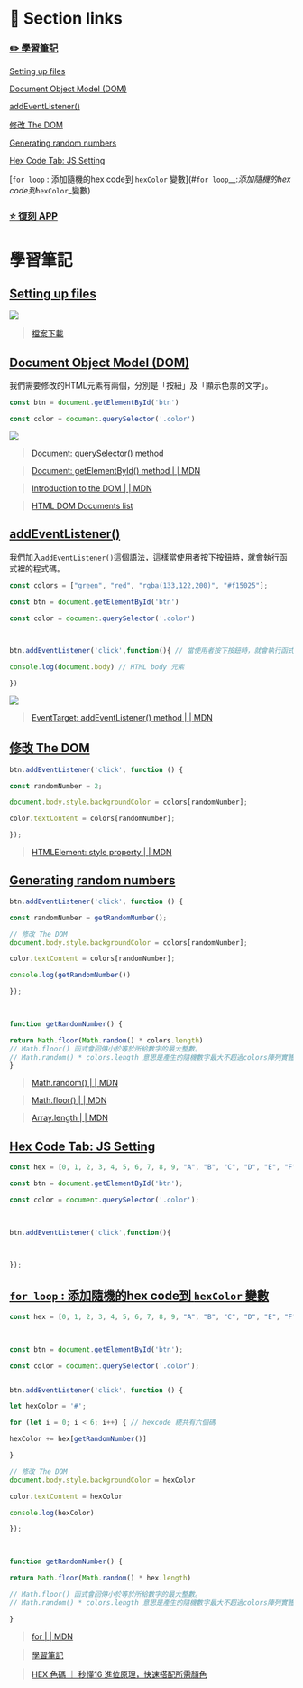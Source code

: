 

# 🔗 Section links


### [✏️ 學習筆記](#學習筆記)

[Setting up files](#Setting_up_files)

[Document Object Model (DOM) ](#Document_Object_Model (DOM))

[addEventListener()](#addEventListener())

[修改 The DOM](#修改_The_DOM)

[Generating random numbers](#Generating_random_numbers)

[Hex Code Tab: JS Setting](#Hex_Code_Tab:_JS_Setting)

[`for loop` : 添加隨機的hex code到 `hexColor` 變數](#`for loop`__:_添加隨機的hex code到_`hexColor`_變數)

### [⭐ 復刻 APP](#復刻-APP)




# 學習筆記


## [Setting up files](https://youtu.be/3PHXvlpOkf4?si=MBKsS8FyTnPMrCqz&t=482)



![](https://i.imgur.com/WrzgxvT.png)



>[檔案下載](https://tinyurl.com/2bxamlus)




## [Document Object Model (DOM) ](https://youtu.be/3PHXvlpOkf4?si=1Q683f4Uz3iL_Wrm)


我們需要修改的HTML元素有兩個，分別是「按紐」及「顯示色票的文字」。


```js
const btn = document.getElementById('btn')

const color = document.querySelector('.color')
```


![](https://i.imgur.com/s1uKlxy.png)




>[Document: querySelector() method](https://developer.mozilla.org/en-US/docs/Web/API/Document/querySelector)

>[Document: getElementById() method | | MDN](https://developer.mozilla.org/en-US/docs/Web/API/Document/getElementById)

>[Introduction to the DOM | | MDN](https://developer.mozilla.org/en-US/docs/Web/API/Document_Object_Model/Introduction)

> [HTML DOM Documents list](https://www.w3schools.com/jsref/dom_obj_document.asp)



## [addEventListener()](https://youtu.be/3PHXvlpOkf4?si=_Gw8hPFG2pKcbNXb&t=745)


我們加入`addEventListener()`這個語法，這樣當使用者按下按鈕時，就會執行函式裡的程式碼。


```js
const colors = ["green", "red", "rgba(133,122,200)", "#f15025"];

const btn = document.getElementById('btn')

const color = document.querySelector('.color')

  

btn.addEventListener('click',function(){ // 當使用者按下按鈕時，就會執行函式裡的程式碼

console.log(document.body) // HTML body 元素

})
```


![](https://i.imgur.com/OztwTuE.gif)


>[EventTarget: addEventListener() method | | MDN](https://developer.mozilla.org/en-US/docs/Web/API/EventTarget/addEventListener)




## [修改 The DOM](https://youtu.be/3PHXvlpOkf4?si=O6X6vO5yJryTCwoq&t=869)


```js
btn.addEventListener('click', function () {

const randomNumber = 2;

document.body.style.backgroundColor = colors[randomNumber];

color.textContent = colors[randomNumber];

});
```


>[HTMLElement: style property | | MDN](https://developer.mozilla.org/en-US/docs/Web/API/HTMLElement/style)




## [Generating random numbers](https://youtu.be/3PHXvlpOkf4?si=qNAV4Narbkf8_iMY&t=948)


```js
btn.addEventListener('click', function () {

const randomNumber = getRandomNumber();

// 修改 The DOM
document.body.style.backgroundColor = colors[randomNumber];

color.textContent = colors[randomNumber];

console.log(getRandomNumber())

});

  

function getRandomNumber() {

return Math.floor(Math.random() * colors.length) 
// Math.floor() 函式會回傳小於等於所給數字的最大整數。
// Math.random() * colors.length 意思是產生的隨機數字最大不超過colors陣列實體中包含的元素個數
}
```


>[Math.random() | | MDN](https://developer.mozilla.org/zh-TW/docs/Web/JavaScript/Reference/Global_Objects/Math/random)

>[Math.floor() | | MDN](https://developer.mozilla.org/zh-TW/docs/Web/JavaScript/Reference/Global_Objects/Math/floor)

>[Array.length | | MDN](https://developer.mozilla.org/zh-TW/docs/Web/JavaScript/Reference/Global_Objects/Array/length)




## [Hex Code Tab: JS Setting](https://youtu.be/3PHXvlpOkf4?si=Hj83ToQA6MQDuy_g&t=1315)




```js
const hex = [0, 1, 2, 3, 4, 5, 6, 7, 8, 9, "A", "B", "C", "D", "E", "F"];

const btn = document.getElementById('btn');

const color = document.querySelector('.color');

  

btn.addEventListener('click',function(){

  

});
```




## [`for loop` : 添加隨機的hex code到 `hexColor` 變數](https://youtu.be/3PHXvlpOkf4?si=vy31d2eNcozI430x&t=1479)


```js
const hex = [0, 1, 2, 3, 4, 5, 6, 7, 8, 9, "A", "B", "C", "D", "E", "F"];

  

const btn = document.getElementById('btn');

const color = document.querySelector('.color');


btn.addEventListener('click', function () {

let hexColor = '#';

for (let i = 0; i < 6; i++) { // hexcode 總共有六個碼

hexColor += hex[getRandomNumber()]

}

// 修改 The DOM
document.body.style.backgroundColor = hexColor

color.textContent = hexColor

console.log(hexColor)

});

  

function getRandomNumber() {

return Math.floor(Math.random() * hex.length)

// Math.floor() 函式會回傳小於等於所給數字的最大整數。
// Math.random() * colors.length 意思是產生的隨機數字最大不超過colors陣列實體中包含的元素個數

}
```


>[for | | MDN](https://developer.mozilla.org/zh-TW/docs/Web/JavaScript/Reference/Statements/for)

>[學習筆記](https://tinyurl.com/223oyx48)

>[HEX 色碼 ｜ 秒懂16 進位原理，快速搭配所需顏色](https://www.shutterstock.com/zh-Hant/blog/how-hex-colors-work)

